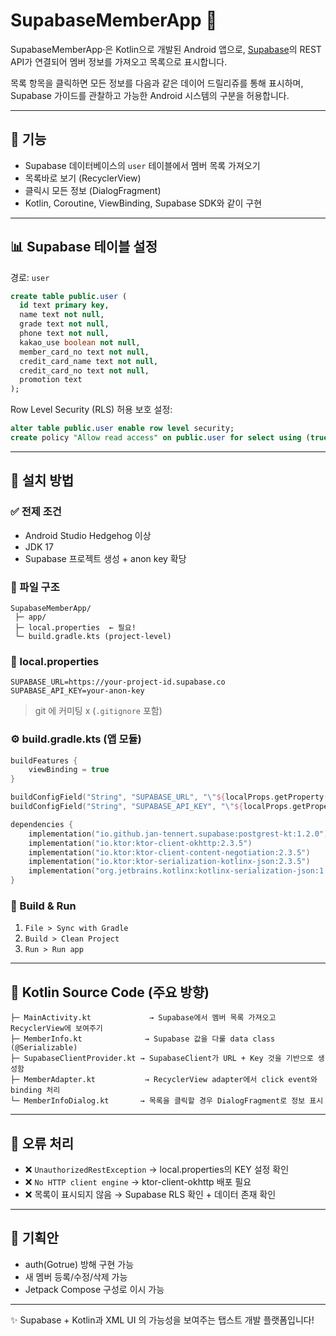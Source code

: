 # SupabaseMemberApp 🌟

SupabaseMemberApp·은 Kotlin으로 개발된 Android 앱으로, [Supabase](https://supabase.com)의 REST API가 연결되어 멤버 정보를 가져오고 목록으로 표시합니다.

목록 항목을 클릭하면 모든 정보를 다음과 같은 데이어 드릴리쥬를 통해 표시하며, Supabase 가이드를 관찰하고 가능한 Android 시스템의 구분을 허용합니다.

---

## 📄 기능

- Supabase 데이터베이스의 `user` 테이블에서 멤버 목록 가져오기
- 목록바로 보기 (RecyclerView)
- 클릭시 모든 정보 (DialogFragment)
- Kotlin, Coroutine, ViewBinding, Supabase SDK와 같이 구현

---

## 📊 Supabase 테이블 설정

경로: `user`

```sql
create table public.user (
  id text primary key,
  name text not null,
  grade text not null,
  phone text not null,
  kakao_use boolean not null,
  member_card_no text not null,
  credit_card_name text not null,
  credit_card_no text not null,
  promotion text
);
```

Row Level Security (RLS) 허용 보호 설정:

```sql
alter table public.user enable row level security;
create policy "Allow read access" on public.user for select using (true);
```

---

## 🚀 설치 방법

### ✅ 전제 조건

- Android Studio Hedgehog 이상
- JDK 17
- Supabase 프로젝트 생성 + anon key 확당

### 📁 파일 구조

```
SupabaseMemberApp/
 ├─ app/
 ├─ local.properties  ← 필요!
 └─ build.gradle.kts (project-level)
```

### 📅 local.properties

```properties
SUPABASE_URL=https://your-project-id.supabase.co
SUPABASE_API_KEY=your-anon-key
```

> git 에 커미팅 x (`.gitignore` 포함)

### ⚙️ build.gradle.kts (앱 모듈)

```kotlin
buildFeatures {
    viewBinding = true
}

buildConfigField("String", "SUPABASE_URL", "\"${localProps.getProperty("SUPABASE_URL")}\"")
buildConfigField("String", "SUPABASE_API_KEY", "\"${localProps.getProperty("SUPABASE_API_KEY")}\"")

dependencies {
    implementation("io.github.jan-tennert.supabase:postgrest-kt:1.2.0")
    implementation("io.ktor:ktor-client-okhttp:2.3.5")
    implementation("io.ktor:ktor-client-content-negotiation:2.3.5")
    implementation("io.ktor:ktor-serialization-kotlinx-json:2.3.5")
    implementation("org.jetbrains.kotlinx:kotlinx-serialization-json:1.6.3")
}
```

### 📆 Build & Run

1. `File > Sync with Gradle`
2. `Build > Clean Project`
3. `Run > Run app`

---

## 🔹 Kotlin Source Code (주요 방향)

```
├─ MainActivity.kt             → Supabase에서 멤버 목록 가져오고 RecyclerView에 보여주기
├─ MemberInfo.kt              → Supabase 값을 다룰 data class (@Serializable)
├─ SupabaseClientProvider.kt → SupabaseClient가 URL + Key 것을 기반으로 생성함
├─ MemberAdapter.kt           → RecyclerView adapter에서 click event와 binding 처리
└─ MemberInfoDialog.kt       → 목록을 클릭할 경우 DialogFragment로 정보 표시
```

---

## 🚫 오류 처리

- ❌ `UnauthorizedRestException` → local.properties의 KEY 설정 확인
- ❌ `No HTTP client engine` → ktor-client-okhttp 배포 필요
- ❌ 목록이 표시되지 않음 → Supabase RLS 확인 + 데이터 존재 확인

---

## 🌟 기획안

- auth(Gotrue) 방해 구현 가능
- 새 멤버 등록/수정/삭제 가능
- Jetpack Compose 구성로 이시 가능

---

✨ Supabase + Kotlin과 XML UI 의 가능성을 보여주는 탭스트 개발 플랫폼입니다!
